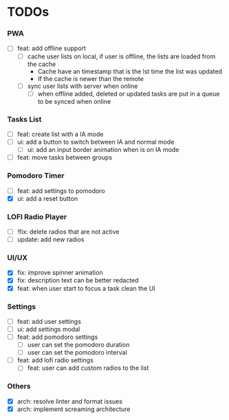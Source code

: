 # TODOs

### PWA

- [ ] feat: add offline support
  - [ ] cache user lists on local, if user is offline, the lists are loaded from the cache
    - Cache have an timestamp that is the lst time the list was updated
    - If the cache is newer than the remote
  - [ ] sync user lists with server when online
    - [ ] when offline added, deleted or updated tasks are put in a queue to be synced when online

### Tasks List

- [ ] feat: create list with a IA mode
- [ ] ui: add a button to switch between IA and normal mode
  - [ ] ui: add an input border animation when is on IA mode
- [ ] feat: move tasks between groups

### Pomodoro Timer

- [ ] feat: add settings to pomodoro
- [x] ui: add a reset button

### LOFI Radio Player

- [ ] !fix: delete radios that are not active
- [ ] update: add new radios

### UI/UX

- [x] fix: improve spinner animation
- [x] fix: description text can be better redacted
- [x] feat: when user start to focus a task clean the UI

### Settings

- [ ] feat: add user settings
- [ ] ui: add settings modal
- [ ] feat: add pomodoro settings
  - [ ] user can set the pomodoro duration
  - [ ] user can set the pomodoro interval
- [ ] feat: add lofi radio settings
  - [ ] feat: user can add custom radios to the list

### Others

- [x] arch: resolve linter and format issues
- [x] arch: implement screaming architecture
